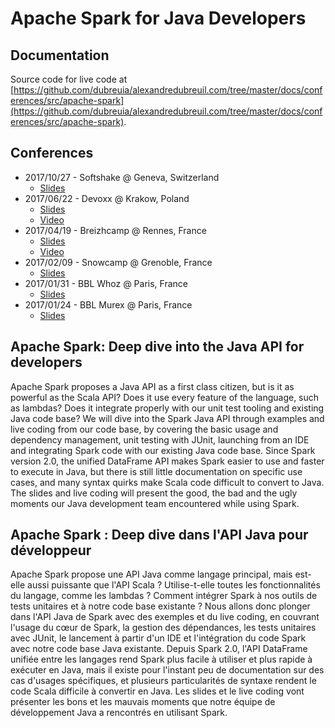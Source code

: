 # Apache Spark for Java Developers

## Documentation

Source code for live code at [https://github.com/dubreuia/alexandredubreuil.com/tree/master/docs/conferences/src/apache-spark](https://github.com/dubreuia/alexandredubreuil.com/tree/master/docs/conferences/src/apache-spark).

## Conferences

- 2017/10/27 - Softshake @ Geneva, Switzerland
    - [Slides](https://dubreuia.github.io/alexandredubreuil.com/conferences/apache-spark-for-java-developers/apache-spark-deep-dive-into-the-java-api-for-developers-softshake.html)
- 2017/06/22 - Devoxx @ Krakow, Poland
    - [Slides](https://dubreuia.github.io/alexandredubreuil.com/conferences/apache-spark-for-java-developers/apache-spark-deep-dive-into-the-java-api-for-developers.html)
    - [Video](https://www.youtube.com/watch?v=cr3wCNwKQWY) 
- 2017/04/19 - Breizhcamp @ Rennes, France
    - [Slides](https://dubreuia.github.io/alexandredubreuil.com/conferences/apache-spark-for-java-developers/apache-spark-hands-on-developpeurs-java-breizhcamp.html)
    - [Video](https://www.youtube.com/watch?v=oxRxMl4OSkM) 
- 2017/02/09 - Snowcamp @ Grenoble, France
    - [Slides](https://dubreuia.github.io/alexandredubreuil.com/conferences/apache-spark-for-java-developers/apache-spark-hands-on-developpeurs-java-snowcamp.html)
- 2017/01/31 - BBL Whoz @ Paris, France
    - [Slides](https://dubreuia.github.io/alexandredubreuil.com/conferences/apache-spark-for-java-developers/apache-spark-hands-on-developpeurs-java-whoz.html)
- 2017/01/24 - BBL Murex @ Paris, France
    - [Slides](https://dubreuia.github.io/alexandredubreuil.com/conferences/apache-spark-for-java-developers/apache-spark-hands-on-developpeurs-java-murex.html)

## Apache Spark: Deep dive into the Java API for developers

Apache Spark proposes a Java API as a first class citizen, but is it as powerful as the Scala API? Does it use every feature of the language, such as lambdas? Does it integrate properly with our unit test tooling and existing Java code base? We will dive into the Spark Java API through examples and live coding from our code base, by covering the basic usage and dependency management, unit testing with JUnit, launching from an IDE and integrating Spark code with our existing Java code base. Since Spark version 2.0, the unified DataFrame API makes Spark easier to use and faster to execute in Java, but there is still little documentation on specific use cases, and many syntax quirks make Scala code difficult to convert to Java. The slides and live coding will present the good, the bad and the ugly moments our Java development team encountered while using Spark.

## Apache Spark : Deep dive dans l'API Java pour développeur

Apache Spark propose une API Java comme langage principal, mais est-elle aussi puissante que l'API Scala ? Utilise-t-elle toutes les fonctionnalités du langage, comme les lambdas ? Comment intégrer Spark à nos outils de tests unitaires et à notre code base existante ? Nous allons donc plonger dans l'API Java de Spark avec des exemples et du live coding, en couvrant l'usage du cœur de Spark, la gestion des dépendances, les tests unitaires avec JUnit, le lancement à partir d'un IDE et l'intégration du code Spark avec notre code base Java existante. Depuis Spark 2.0, l'API DataFrame unifiée entre les langages rend Spark plus facile à utiliser et plus rapide à exécuter en Java, mais il existe pour l'instant peu de documentation sur des cas d'usages spécifiques, et plusieurs particularités de syntaxe rendent le code Scala difficile à convertir en Java. Les slides et le live coding vont présenter les bons et les mauvais moments que notre équipe de développement Java a rencontrés en utilisant Spark.

